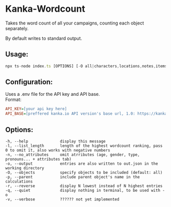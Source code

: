 # Kanka-Wordcount
Takes the word count of all your campaigns, counting each object separately.

By default writes to standard output.

## Usage:
```ts
npx ts-node index.ts [OPTIONS] [-O all|characters,locations,notes,items,...]
```

## Configuration: 
Uses a .env file for the API key and API base.<br/>
Format:
```ini
API_KEY=[your api key here]
API_BASE=[preffered kanka.io API version's base url, 1.0: https://kanka.io/api/1.0/]
```
## Options:
    -h, --help              display this message
    -l, --list_length       length of the highest wordcount ranking, pass 0 to omit it, also works with negative numbers
    -n, --no_attributes     omit atrributes (age, gender, type, pronouns... + attributes tab)
    -o, --output            entries are also written to out.json in the working directory
    -O, --objects           specify objects to be included (default: all)
    -p, --parent            include parent object's name in the calculations
    -r, --reverse           display N lowest instead of N highest entries
    -q, --quiet             display nothing in terminal, to be used with -o
    -v, --verbose           ?????? not yet implemented